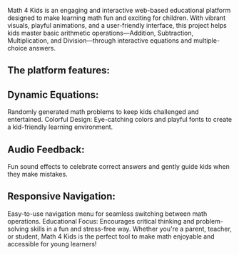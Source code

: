 Math 4 Kids is an engaging and interactive web-based educational platform designed to make learning math fun and exciting for children. With vibrant visuals, playful animations, and a user-friendly interface, this project helps kids master basic arithmetic operations—Addition, Subtraction, Multiplication, and Division—through interactive equations and multiple-choice answers.

## The platform features:

## Dynamic Equations:
Randomly generated math problems to keep kids challenged and entertained.
Colorful Design: Eye-catching colors and playful fonts to create a kid-friendly learning environment.
## Audio Feedback:
Fun sound effects to celebrate correct answers and gently guide kids when they make mistakes.
## Responsive Navigation:
Easy-to-use navigation menu for seamless switching between math operations.
Educational Focus: Encourages critical thinking and problem-solving skills in a fun and stress-free way.
Whether you're a parent, teacher, or student, Math 4 Kids is the perfect tool to make math enjoyable and accessible for young learners!
